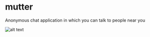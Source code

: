 # mutter
Anonymous chat application in which you can talk to people near you 



![alt text](file:///Users/anandhusatheesh/Desktop/Screenshot_1695576410.png)


